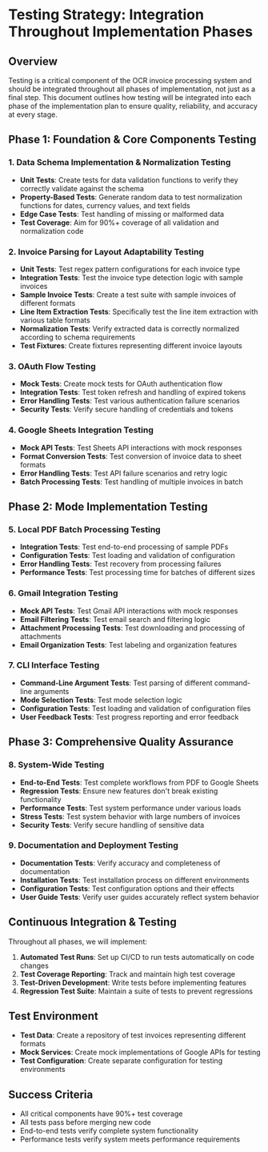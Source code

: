 # Testing Strategy: Integration Throughout Implementation Phases

## Overview

Testing is a critical component of the OCR invoice processing system and should be integrated throughout all phases of implementation, not just as a final step. This document outlines how testing will be integrated into each phase of the implementation plan to ensure quality, reliability, and accuracy at every stage.

## Phase 1: Foundation & Core Components Testing

### 1. Data Schema Implementation & Normalization Testing
- **Unit Tests**: Create tests for data validation functions to verify they correctly validate against the schema
- **Property-Based Tests**: Generate random data to test normalization functions for dates, currency values, and text fields
- **Edge Case Tests**: Test handling of missing or malformed data
- **Test Coverage**: Aim for 90%+ coverage of all validation and normalization code

### 2. Invoice Parsing for Layout Adaptability Testing
- **Unit Tests**: Test regex pattern configurations for each invoice type
- **Integration Tests**: Test the invoice type detection logic with sample invoices
- **Sample Invoice Tests**: Create a test suite with sample invoices of different formats
- **Line Item Extraction Tests**: Specifically test the line item extraction with various table formats
- **Normalization Tests**: Verify extracted data is correctly normalized according to schema requirements
- **Test Fixtures**: Create fixtures representing different invoice layouts

### 3. OAuth Flow Testing
- **Mock Tests**: Create mock tests for OAuth authentication flow
- **Integration Tests**: Test token refresh and handling of expired tokens
- **Error Handling Tests**: Test various authentication failure scenarios
- **Security Tests**: Verify secure handling of credentials and tokens

### 4. Google Sheets Integration Testing
- **Mock API Tests**: Test Sheets API interactions with mock responses
- **Format Conversion Tests**: Test conversion of invoice data to sheet formats
- **Error Handling Tests**: Test API failure scenarios and retry logic
- **Batch Processing Tests**: Test handling of multiple invoices in batch

## Phase 2: Mode Implementation Testing

### 5. Local PDF Batch Processing Testing
- **Integration Tests**: Test end-to-end processing of sample PDFs
- **Configuration Tests**: Test loading and validation of configuration
- **Error Handling Tests**: Test recovery from processing failures
- **Performance Tests**: Test processing time for batches of different sizes

### 6. Gmail Integration Testing
- **Mock API Tests**: Test Gmail API interactions with mock responses
- **Email Filtering Tests**: Test email search and filtering logic
- **Attachment Processing Tests**: Test downloading and processing of attachments
- **Email Organization Tests**: Test labeling and organization features

### 7. CLI Interface Testing
- **Command-Line Argument Tests**: Test parsing of different command-line arguments
- **Mode Selection Tests**: Test mode selection logic
- **Configuration Tests**: Test loading and validation of configuration files
- **User Feedback Tests**: Test progress reporting and error feedback

## Phase 3: Comprehensive Quality Assurance

### 8. System-Wide Testing
- **End-to-End Tests**: Test complete workflows from PDF to Google Sheets
- **Regression Tests**: Ensure new features don't break existing functionality
- **Performance Tests**: Test system performance under various loads
- **Stress Tests**: Test system behavior with large numbers of invoices
- **Security Tests**: Verify secure handling of sensitive data

### 9. Documentation and Deployment Testing
- **Documentation Tests**: Verify accuracy and completeness of documentation
- **Installation Tests**: Test installation process on different environments
- **Configuration Tests**: Test configuration options and their effects
- **User Guide Tests**: Verify user guides accurately reflect system behavior

## Continuous Integration & Testing

Throughout all phases, we will implement:

1. **Automated Test Runs**: Set up CI/CD to run tests automatically on code changes
2. **Test Coverage Reporting**: Track and maintain high test coverage
3. **Test-Driven Development**: Write tests before implementing features
4. **Regression Test Suite**: Maintain a suite of tests to prevent regressions

## Test Environment

- **Test Data**: Create a repository of test invoices representing different formats
- **Mock Services**: Create mock implementations of Google APIs for testing
- **Test Configuration**: Create separate configuration for testing environments

## Success Criteria

- All critical components have 90%+ test coverage
- All tests pass before merging new code
- End-to-end tests verify complete system functionality
- Performance tests verify system meets performance requirements